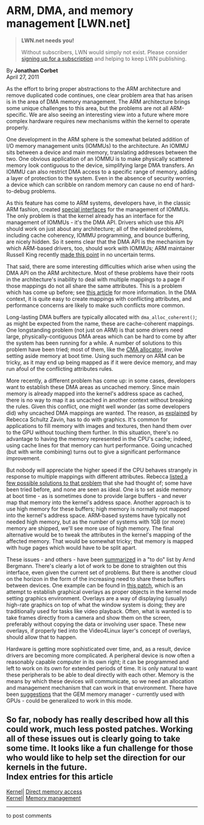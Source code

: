 # ARM, DMA, and memory management [LWN.net]

> **LWN.net needs you!**
> 
> Without subscribers, LWN would simply not exist. Please consider [signing up for a subscription](/Promo/nst-nag2/subscribe) and helping to keep LWN publishing. 

By **Jonathan Corbet**  
April 27, 2011 

As the effort to bring proper abstractions to the ARM architecture and remove duplicated code continues, one clear problem area that has arisen is in the area of DMA memory management. The ARM architecture brings some unique challenges to this area, but the problems are not all ARM-specific. We are also seeing an interesting view into a future where more complex hardware requires new mechanisms within the kernel to operate properly. 

One development in the ARM sphere is the somewhat belated addition of I/O memory management units (IOMMUs) to the architecture. An IOMMU sits between a device and main memory, translating addresses between the two. One obvious application of an IOMMU is to make physically scattered memory look contiguous to the device, simplifying large DMA transfers. An IOMMU can also restrict DMA access to a specific range of memory, adding a layer of protection to the system. Even in the absence of security worries, a device which can scribble on random memory can cause no end of hard-to-debug problems. 

As this feature has come to ARM systems, developers have, in the classic ARM fashion, created [special interfaces](/Articles/394034/) for the management of IOMMUs. The only problem is that the kernel already has an interface for the management of IOMMUs - it's the DMA API. Drivers which use this API should work on just about any architecture; all of the related problems, including cache coherency, IOMMU programming, and bounce buffering, are nicely hidden. So it seems clear that the DMA API is the mechanism by which ARM-based drivers, too, should work with IOMMUs; ARM maintainer Russell King recently [made this point](https://lkml.org/lkml/2011/4/19/172) in no uncertain terms. 

That said, there are some interesting difficulties which arise when using the DMA API on the ARM architecture. Most of these problems have their roots in the architecture's inability to deal with multiple mappings to a page if those mappings do not all share the same attributes. This is a problem which has come up before; see [this article](/Articles/409689/) for more information. In the DMA context, it is quite easy to create mappings with conflicting attributes, and performance concerns are likely to make such conflicts more common. 

Long-lasting DMA buffers are typically allocated with `dma_alloc_coherent()`; as might be expected from the name, these are cache-coherent mappings. One longstanding problem (not just on ARM) is that some drivers need large, physically-contiguous DMA areas which can be hard to come by after the system has been running for a while. A number of solutions to this problem have been tried; most of them, like the [CMA allocator](/Articles/396702/), involve setting aside memory at boot time. Using such memory on ARM can be tricky, as it may end up being mapped as if it were device memory, and may run afoul of the conflicting attributes rules. 

More recently, a different problem has come up: in some cases, developers want to establish these DMA areas as uncached memory. Since main memory is already mapped into the kernel's address space as cached, there is no way to map it as uncached in another context without breaking the rules. Given this conflict, one might well wonder (as some developers did) why uncached DMA mappings are wanted. The reason, as [explained](http://lists.linaro.org/pipermail/linaro-mm-sig/2011-April/000058.html) by Rebecca Schultz Zavin, has to do with graphics. It's common for applications to fill memory with images and textures, then hand them over to the GPU without touching them further. In this situation, there's no advantage to having the memory represented in the CPU's cache; indeed, using cache lines for that memory can hurt performance. Going uncached (but with write combining) turns out to give a significant performance improvement. 

But nobody will appreciate the higher speed if the CPU behaves strangely in response to multiple mappings with different attributes. Rebecca [listed a few possible solutions to that problem](http://lists.linaro.org/pipermail/linaro-mm-sig/2011-April/000003.html) that she had thought of; some have been tried before, and none are seen as ideal. One is to set aside memory at boot time - as is sometimes done to provide large buffers - and never map that memory into the kernel's address space. Another approach is to use high memory for these buffers; high memory is normally not mapped into the kernel's address space. ARM-based systems have typically not needed high memory, but as the number of systems with 1GB (or more) memory are shipped, we'll see more use of high memory. The final alternative would be to tweak the attributes in the kernel's mapping of the affected memory. That would be somewhat tricky; that memory is mapped with huge pages which would have to be split apart. 

These issues - and others - have been [summarized](/Articles/440227/) in a "to do" list by Arnd Bergmann. There's clearly a lot of work to be done to straighten out this interface, even given the current set of problems. But there is another cloud on the horizon in the form of the increasing need to share these buffers between devices. One example can be found in [this patch](/Articles/440192/), which is an attempt to establish graphical overlays as proper objects in the kernel mode setting graphics environment. Overlays are a way of displaying (usually) high-rate graphics on top of what the window system is doing; they are traditionally used for tasks like video playback. Often, what is wanted is to take frames directly from a camera and show them on the screen, preferably without copying the data or involving user space. These new overlays, if properly tied into the Video4Linux layer's concept of overlays, should allow that to happen. 

Hardware is getting more sophisticated over time, and, as a result, device drivers are becoming more complicated. A peripheral device is now often a reasonably capable computer in its own right; it can be programmed and left to work on its own for extended periods of time. It is only natural to want these peripherals to be able to deal directly with each other. Memory is the means by which these devices will communicate, so we need an allocation and management mechanism that can work in that environment. There have been [suggestions](http://lists.linaro.org/pipermail/linaro-mm-sig/2011-April/000074.html) that the GEM memory manager - currently used with GPUs - could be generalized to work in this mode. 

So far, nobody has really described how all this could work, much less posted patches. Working all of these issues out is clearly going to take some time. It looks like a fun challenge for those who would like to help set the direction for our kernels in the future.  
Index entries for this article  
---  
[Kernel](/Kernel/Index)| [Direct memory access](/Kernel/Index#Direct_memory_access)  
[Kernel](/Kernel/Index)| [Memory management](/Kernel/Index#Memory_management)  
  


* * *

to post comments 
